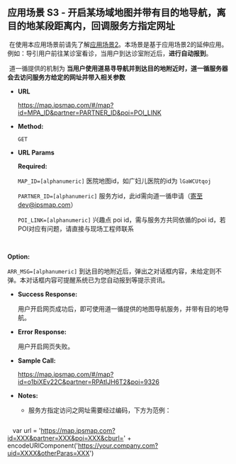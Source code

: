 **应用场景 S3 - 开启某场域地图并带有目的地导航，离目的地某段距离内，回调服务方指定网址**
----
  在使用本应用场景前请先了解[应用场景2](https://github.com/ipsmap/wechat-positioning-api/blob/master/%E5%BA%94%E7%94%A8%E5%9C%BA%E6%99%AF%20S2.md)。本场景是基于应用场景2的延伸应用。例如：导引用户前往某诊室看诊，当用户到达诊室附近后，**进行自动报到**。
  
  道一循提供的机制为 **当用户使用道易寻导航并到达目的地附近时，道一循服务器会去访问服务方给定的网址并带入相关参数**

* **URL**

  https://map.ipsmap.com/#/map?id=MPA_ID&partner=PARTNER_ID&poi=POI_LINK

* **Method:**
  
  `GET`
  
*  **URL Params**


   **Required:**
 
   `MAP_ID=[alphanumeric]` 医院地图id，如广妇儿医院的id为 `lGaWCUtqoj` 
 
   `PARTNER_ID=[alphanumeric]` 服务方id，此id需向道一循申请（寄至dev@ipsmap.com）
 
   `POI_LINK=[alphanumeric]` 兴趣点 poi id，需与服务方共同依循的poi id，若POI对应有问题，请直接与现场工程师联系 
   
   
 
   **Option:**
  
   `ARR_MSG=[alphanumeric]` 到达目的地附近后，弹出之对话框内容，未给定则不弹。本对话框内容可提醒系统已为您自动报到等提示资讯。
 
   
   
* **Success Response:**
 
   用户开启网页成功后，即可使用道一循提供的地图导航服务，并带有目的地导航。

 
* **Error Response:**

   用户开启网页失败。


* **Sample Call:**

   https://map.ipsmap.com/#/map?id=o1biXEv22C&partner=RPAtIJH6T2&poi=9326

* **Notes:**

  * 服务方指定访问之网址需要经过编码，下方为范例： 
  
  ```js
    var url = 'https://map.ipsmap.com?id=XXX&partner=XXX&poi=XXX&cburl=' 
              + encodeURIComponent('https://your.company.com?uid=XXXX&otherParas=XXX')
   ```
   

